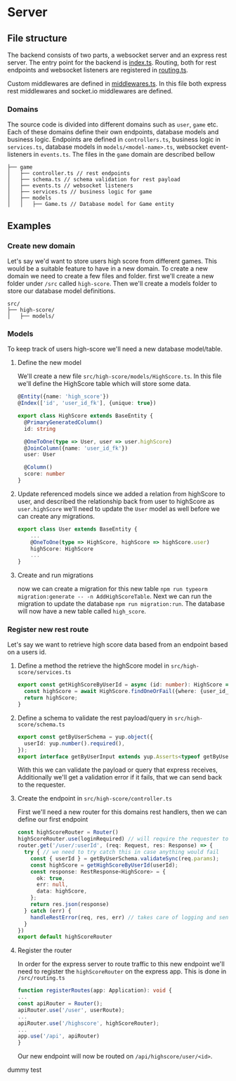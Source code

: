 # Server

## File structure
The backend consists of two parts, a websocket server and an express rest
server. The entry point for the backend is [index.ts](./src/index.ts).
Routing, both for rest endpoints and websocket listeners are registered
in [routing.ts](./src/routing.ts).

Custom middlewares are defined in [middlewares.ts](./src/middlewares.ts).
In this file both express rest middlewares and socket.io middlewares are defined.

### Domains
The source code is divided into different domains such as `user`, `game` etc.
Each of these domains define their own endpoints, database models and business
logic. Endpoints are defined in `controllers.ts`, business logic in `services.ts`,
database models in `models/<model-name>.ts`, websocket event-listeners in `events.ts`.
The files in the `game` domain are described bellow
```
├── game
│   ├── controller.ts // rest endpoints
│   ├── schema.ts // schema validation for rest payload
│   ├── events.ts // websocket listeners
│   ├── services.ts // business logic for game
│   ├── models
│   │   ├── Game.ts // Database model for Game entity
```

## Examples
### Create new domain
Let's say we'd want to store users high score from different games. This would
be a suitable feature to have in a new domain. To create a new domain we need
to create a few files and folder. first we'll create a new folder under `/src`
called `high-score`. Then we'll create a models folder to store our database
model definitions.
```
src/
├── high-score/
│   ├── models/
```
### Models
To keep track of users high-score we'll need a new database model/table.

1. Define the new model
    
    We'll create a new file `src/high-score/models/HighScore.ts`. In this file
    we'll define the HighScore table which will store some data.
    ```typescript
    @Entity({name: 'high_score'})
    @Index(['id', 'user_id_fk'], {unique: true})

    export class HighScore extends BaseEntity {
      @PrimaryGeneratedColumn()
      id: string

      @OneToOne(type => User, user => user.highScore)
      @JoinColumn({name: 'user_id_fk'})
      user: User

      @Column()
      score: number
    }
    ```
2. Update referenced models
    since we added a relation from highScore to user, and described the
    relationship back from user to highScore as `user.highScore` we'll need to
    update the `User` model as well before we can create any migrations.
    ```typescript
    export class User extends BaseEntity {
        ...
        @OneToOne(type => HighScore, highScore => highScore.user)
        highScore: HighScore
        ...
    }
    ```
3. Create and run migrations

    now we can create a migration for this new table
    `npm run typeorm migration:generate -- -n AddHighScoreTable`. Next we can
    run the migration to update the database `npm run migration:run`. The
    database will now have a new table called `high_score`.

### Register new rest route
Let's say we want to retrieve high score data based from an endpoint based on
a users id.
1. Define a method the retrieve the highScore model in `src/high-score/services.ts`
    ```typescript
   export const getHighScoreByUserId = async (id: number): HighScore => {
      const highScore = await HighScore.findOneOrFail({where: {user_id_fk: id}})
      return highScore;
   }
    ```
2. Define a schema to validate the rest payload/query in `src/high-score/schema.ts`
    ```typescript
    export const getByUserSchema = yup.object({
      userId: yup.number().required(),
    });
    export interface getByUserInput extends yup.Asserts<typeof getByUserSchema> {}
    ```
    With this we can validate the payload or query that express receives,
    Additionally we'll get a validation error if it fails, that we can
    send back to the requester.
3. Create the endpoint in `src/high-score/controller.ts`

    First we'll need a new router for this domains rest handlers,
   then we can define our first endpoint
    ```typescript
    const highScoreRouter = Router()
    highScoreRouter.use(loginRequired) // will require the requester to be logged in to use this router
    router.get('/user/:userId', (req: Request, res: Response) => {
      try { // we need to try catch this in case anything would fail
        const { userId } = getByUserSchema.validateSync(req.params);
        const highScore = getHighScoreByUserId(userId);
        const response: RestResponse<HighScore> = {
          ok: true,
          err: null,
          data: highScore,
        };
        return res.json(response)
      } catch (err) {
        handleRestError(req, res, err) // takes care of logging and sending error response to requester
      }
    })
    export default highScoreRouter
    ```
4. Register the router

    In order for the express server to route traffic to this new endpoint we'll
    need to register the `highScoreRouter` on the express app. This is done in
    `/src/routing.ts`
    ```typescript
    function registerRoutes(app: Application): void {
    ...
    const apiRouter = Router();
    apiRouter.use('/user', userRoute);
    ...
    apiRouter.use('/highscore', highScoreRouter);
    ...
    app.use('/api', apiRouter)
    }
    ```
    Our new endpoint will now be routed on `/api/highscore/user/<id>`.

dummy test